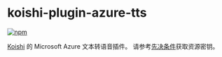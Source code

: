 # koishi-plugin-azure-tts

[![npm](https://img.shields.io/npm/v/koishi-plugin-azure-tts?style=flat-square)](https://www.npmjs.com/package/koishi-plugin-azure-tts)

[Koishi](https://github.com/koishijs/koishi) 的 Microsoft Azure 文本转语音插件。
请参考[先决条件](https://learn.microsoft.com/zh-cn/azure/cognitive-services/speech-service/get-started-text-to-speech?source=recommendations&tabs=windows%2Cterminal&pivots=programming-language-javascript#prerequisites)获取资源密钥。
